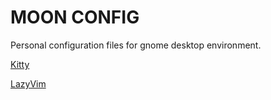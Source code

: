 # MOON CONFIG

Personal configuration files for gnome desktop environment.

[Kitty](/kitty)

[LazyVim](/nvim)

